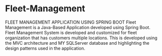 # Fleet-Management
FLEET MANAGEMENT APPLICATION USING SPRING BOOT  Fleet Management is a Java-Based Application developed using Spring Boot.  Fleet Management System is developed and customized for fleet organization that has customers multiple locations. This is developed using the MVC architecture and MY SQLServer database and highlighting the design patterns used in the application.
